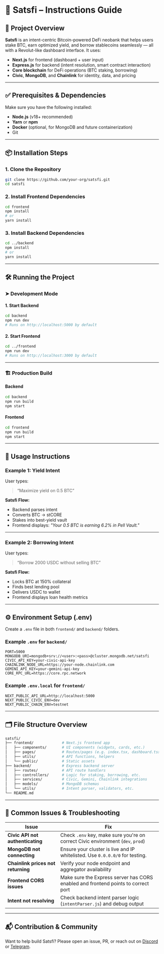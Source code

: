 # 📘 Satsfi – Instructions Guide

## 🚀 Project Overview

**Satsfi** is an intent-centric Bitcoin-powered DeFi neobank that helps users stake BTC, earn optimized yield, and borrow stablecoins seamlessly — all with a Revolut-like dashboard interface. It uses:

* **Next.js** for frontend (dashboard + user input)
* **Express.js** for backend (intent resolution, smart contract interaction)
* **Core blockchain** for DeFi operations (BTC staking, borrowing)
* **Civic**, **MongoDB**, and **Chainlink** for identity, data, and pricing

---

## ✅ Prerequisites & Dependencies

Make sure you have the following installed:

* **Node.js** (v18+ recommended)
* **Yarn** or **npm**
* **Docker** (optional, for MongoDB and future containerization)
* Git

---

## 📦 Installation Steps

### 1. Clone the Repository

```bash
git clone https://github.com/your-org/satsfi.git
cd satsfi
```

### 2. Install Frontend Dependencies

```bash
cd frontend
npm install
# or
yarn install
```

### 3. Install Backend Dependencies

```bash
cd ../backend
npm install
# or
yarn install
```

---

## 🛠️ Running the Project

### ➤ Development Mode

#### 1. Start Backend

```bash
cd backend
npm run dev
# Runs on http://localhost:5000 by default
```

#### 2. Start Frontend

```bash
cd ../frontend
npm run dev
# Runs on http://localhost:3000 by default
```

---

### 🏗️ Production Build

#### Backend

```bash
cd backend
npm run build
npm start
```

#### Frontend

```bash
cd frontend
npm run build
npm start
```

---

## 🧪 Usage Instructions

### Example 1: Yield Intent

User types:

> “Maximize yield on 0.5 BTC”

**Satsfi Flow:**

* Backend parses intent
* Converts BTC → stCORE
* Stakes into best-yield vault
* Frontend displays:
  *"Your 0.5 BTC is earning 6.2% in Pell Vault."*

---

### Example 2: Borrowing Intent

User types:

> “Borrow 2000 USDC without selling BTC”

**Satsfi Flow:**

* Locks BTC at 150% collateral
* Finds best lending pool
* Delivers USDC to wallet
* Frontend displays loan health metrics

---

## ⚙️ Environment Setup (.env)

Create a `.env` file in both `frontend/` and `backend/` folders.

### Example `.env` for `backend/`

```
PORT=5000
MONGODB_URI=mongodb+srv://<user>:<pass>@cluster.mongodb.net/satsfi
CIVIC_API_KEY=your-civic-api-key
CHAINLINK_NODE_URL=https://your-node.chainlink.com
GEMINI_API_KEY=your-gemini-api-key
CORE_RPC_URL=https://core.rpc.network
```

### Example `.env.local` for `frontend/`

```
NEXT_PUBLIC_API_URL=http://localhost:5000
NEXT_PUBLIC_CIVIC_ENV=dev
NEXT_PUBLIC_CHAIN_ENV=testnet
```

---

## 🗂 File Structure Overview

```bash
satsfi/
├── frontend/             # Next.js frontend app
│   ├── components/       # UI components (widgets, cards, etc.)
│   ├── pages/            # Routes/pages (e.g. index.tsx, dashboard.tsx)
│   ├── utils/            # API functions, helpers
│   └── public/           # Static assets
├── backend/              # Express backend server
│   ├── routes/           # API route handlers
│   ├── controllers/      # Logic for staking, borrowing, etc.
│   ├── services/         # Civic, Gemini, Chainlink integrations
│   ├── models/           # MongoDB schemas
│   └── utils/            # Intent parser, validators, etc.
└── README.md
```

---

## 🧩 Common Issues & Troubleshooting

| Issue                              | Fix                                                                               |
| ---------------------------------- | --------------------------------------------------------------------------------- |
| **Civic API not authenticating**   | Check `.env` key, make sure you're on correct Civic environment (`dev`, `prod`)   |
| **MongoDB not connecting**         | Ensure your cluster is live and IP whitelisted. Use `0.0.0.0/0` for testing.      |
| **Chainlink prices not returning** | Verify your node endpoint and aggregator availability                             |
| **Frontend CORS issues**           | Make sure the Express server has CORS enabled and frontend points to correct port |
| **Intent not resolving**           | Check backend intent parser logic (`intentParser.js`) and debug output            |

---

## 📬 Contribution & Community

Want to help build Satsfi?
Please open an issue, PR, or reach out on [Discord](#) or [Telegram](#).


